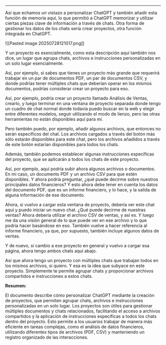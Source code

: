 
---

Así que echamos un vistazo a personalizar ChatGPT y también añadir esta función de memoria aquí, lo que permitió a ChatGPT memorizar y utilizar ciertas piezas clave de información a través de chats. Otra forma de gestionar los datos de los chats sería crear proyectos, otra función integrada en ChatGPT.

![[Pasted image 20250728121017.png]]

Y un proyecto es esencialmente, como esta descripción aquí también nos dice, un lugar que agrupa chats, archivos e instrucciones personalizadas en un solo lugar esencialmente.

Así, por ejemplo, si sabes que tienes un proyecto más grande que requerirá trabajar en un par de documentos PDF, un par de documentos CSV, y donde podrías tener múltiples chats que deberían operar en los mismos documentos, podrías considerar crear un proyecto para eso.

Así, por ejemplo, podría crear un proyecto llamado Análisis de Ventas, crearlo, y luego terminar en una ventana de proyecto separada donde tengo un cuadro de chat normal donde todavía puedo buscar en la web y elegir entre diferentes modelos, seguir utilizando el modo de lienzo, pero las otras herramientas no están disponibles aquí para mí.

Pero también puedo, por ejemplo, añadir algunos archivos, que entonces no serán específicos del chat. Los archivos cargados a través del botón más sólo estarán disponibles para este chat, pero los archivos añadidos a través de este botón estarían disponibles para todos los chats.

Además, también podemos establecer algunas instrucciones específicas del proyecto, que se aplicarán a todos los chats de este proyecto.

Así, por ejemplo, aquí podría subir ahora algunos archivos o documentos. En mi caso, un documento PDF y un archivo CSV para que estén disponibles. Y ahora podría preguntar, ¿qué puede decirme sobre nuestros principales datos financieros? Y esto ahora debe tener en cuenta los datos del documento PDF, que es un informe financiero, y lo hace, y la salida de alguna información de ese documento.

Ahora, si vuelvo a cargar esta ventana de proyecto, debería ver este chat aquí y puedo iniciar un nuevo chat. ¿Qué puede decirme de nuestras ventas? Ahora debería utilizar el archivo CSV de ventas, y así es. Y luego me da una visión general de lo que puede ver en ese archivo y lo que podría hacer basándose en eso. También vuelve a hacer referencia al informe financiero, ya que, por supuesto, también incluye algunos datos de ventas.

Y de nuevo, si cambio a ese proyecto en general y vuelvo a cargar esa página, ahora tengo ambos chats aquí abajo.

Así que ahora tengo un proyecto con múltiples chats que trabajan todos en los mismos archivos, si quiero. Y esa es la idea que subyace en este proyecto. Simplemente te permite agrupar chats y proporcionar archivos compartidos e instrucciones a estos chats.

**Resumen:**

El documento describe cómo personalizar ChatGPT mediante la creación de proyectos, que permiten agrupar chats, archivos e instrucciones personalizadas en un solo lugar. Los proyectos son útiles para gestionar múltiples documentos y chats relacionados, facilitando el acceso a archivos compartidos y la aplicación de instrucciones específicas a todos los chats dentro del proyecto. Esto permite a los usuarios trabajar de manera más eficiente en tareas complejas, como el análisis de datos financieros, utilizando diferentes tipos de archivos (PDF, CSV) y manteniendo un registro organizado de las interacciones.